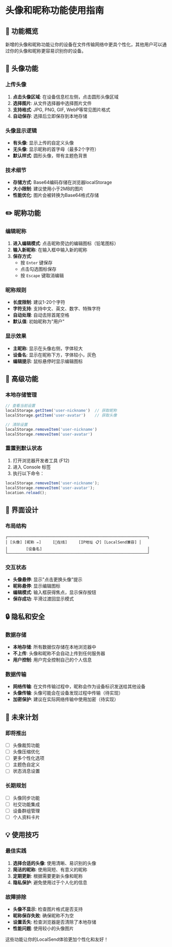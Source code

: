 # 头像和昵称功能使用指南

## 🎯 功能概览

新增的头像和昵称功能让你的设备在文件传输网络中更具个性化，其他用户可以通过你的头像和昵称更容易识别你的设备。

## 📸 头像功能

### 上传头像
1. **点击头像区域**: 在设备信息栏左侧，点击圆形头像区域
2. **选择图片**: 从文件选择器中选择图片文件
3. **支持格式**: JPG, PNG, GIF, WebP等常见图片格式
4. **自动保存**: 选择后立即保存到本地存储

### 头像显示逻辑
- **有头像**: 显示上传的自定义头像
- **无头像**: 显示昵称的首字母（最多2个字符）
- **默认样式**: 圆形头像，带有主题色背景

### 技术细节
- **存储方式**: Base64编码存储在浏览器localStorage
- **大小限制**: 建议使用小于2MB的图片
- **性能优化**: 图片会被转换为Base64格式存储

## ✏️ 昵称功能

### 编辑昵称
1. **进入编辑模式**: 点击昵称旁边的编辑图标（铅笔图标）
2. **输入新昵称**: 在输入框中输入新的昵称
3. **保存方式**:
   - 按 `Enter` 键保存
   - 点击勾选图标保存
   - 按 `Escape` 键取消编辑

### 昵称规则
- **长度限制**: 建议1-20个字符
- **字符支持**: 支持中文、英文、数字、特殊字符
- **自动处理**: 自动去除首尾空格
- **默认值**: 初始昵称为"用户"

### 显示效果
- **主昵称**: 显示在头像右侧，字体较大
- **设备名**: 显示在昵称下方，字体较小，灰色
- **编辑提示**: 鼠标悬停时显示编辑图标

## 🔧 高级功能

### 本地存储管理
```javascript
// 查看当前设置
localStorage.getItem('user-nickname')  // 获取昵称
localStorage.getItem('user-avatar')    // 获取头像

// 清除设置
localStorage.removeItem('user-nickname')
localStorage.removeItem('user-avatar')
```

### 重置到默认状态
1. 打开浏览器开发者工具 (F12)
2. 进入 Console 标签
3. 执行以下命令：
```javascript
localStorage.removeItem('user-nickname');
localStorage.removeItem('user-avatar');
location.reload();
```

## 🎨 界面设计

### 布局结构
```
┌─────────────────────────────────────────────────────────────┐
│ [头像] [昵称 ✏️]     [📶在线]     [IP地址 📋] [LocalSend兼容] │
│        [设备名]                                              │
└─────────────────────────────────────────────────────────────┘
```

### 交互状态
- **头像悬停**: 显示"点击更换头像"提示
- **昵称悬停**: 显示编辑图标
- **编辑模式**: 输入框获得焦点，显示保存按钮
- **保存成功**: 平滑过渡回显示模式

## 🔒 隐私和安全

### 数据存储
- **本地存储**: 所有数据仅存储在本地浏览器中
- **不上传**: 头像和昵称不会自动上传到任何服务器
- **用户控制**: 用户完全控制自己的个人信息

### 数据传输
- **网络传输**: 在文件传输过程中，昵称会作为设备标识发送给其他设备
- **头像传输**: 头像可能会在设备发现过程中传输（待实现）
- **加密保护**: 建议在实际网络传输中使用加密（待实现）

## 🚀 未来计划

### 即将推出
- [ ] 头像裁剪功能
- [ ] 头像压缩优化
- [ ] 更多个性化选项
- [ ] 主题色自定义
- [ ] 状态消息设置

### 长期规划
- [ ] 头像同步功能
- [ ] 社交功能集成
- [ ] 设备群组管理
- [ ] 个人资料卡片

## 💡 使用技巧

### 最佳实践
1. **选择合适的头像**: 使用清晰、易识别的头像
2. **简洁的昵称**: 使用简短、有意义的昵称
3. **定期更新**: 根据需要更新头像和昵称
4. **隐私保护**: 避免使用过于个人化的信息

### 故障排除
- **头像不显示**: 检查图片格式是否支持
- **昵称保存失败**: 确保昵称不为空
- **设置丢失**: 检查浏览器是否清除了本地存储
- **性能问题**: 使用较小的头像图片

这些功能让你的LocalSend体验更加个性化和友好！ 